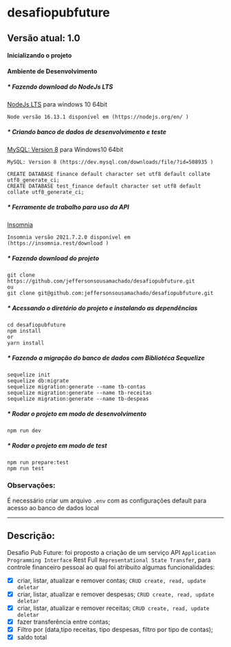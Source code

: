 # desafiopubfuture


## Versão atual: 1.0

#### Inicializando o projeto
#### Ambiente de Desenvolvimento

##### * Fazendo download do NodeJs LTS
[NodeJs LTS](https://nodejs.org/en/) para windows 10 64bit
```
Node versão 16.13.1 disponível em (https://nodejs.org/en/ )
```

##### * Criando banco de dados de desenvolvimento e teste
[MySQL: Version 8](https://dev.mysql.com/downloads/file/?id=508935) para Windows10 64bit
```
MySQL: Version 8 (https://dev.mysql.com/downloads/file/?id=508935 )

CREATE DATABASE finance default character set utf8 default collate utf8_generate_ci;
CREATE DATABASE test_finance default character set utf8 default collate utf8_generate_ci;
```

##### * Ferramente de trabalho para uso da API
[Insomnia](https://insomnia.rest/download)
```
Insomnia versão 2021.7.2.0 disponível em (https://insomnia.rest/download )
```

##### * Fazendo download do projeto
```
git clone https://github.com/jeffersonsousamachado/desafiopubfuture.git
ou
git clone git@github.com:jeffersonsousamachado/desafiopubfuture.git
```

##### * Acessando o diretório do projeto e instalando as dependências
```
cd desafiopubfuture
npm install
or 
yarn install
```

##### * Fazendo a migração do banco de dados com Bibliotéca Sequelize
```
sequelize init 
sequelize db:migrate
sequelize migration:generate --name tb-contas
sequelize migration:generate --name tb-receitas
sequelize migration:generate --name tb-despeas
```

##### * Rodar o projeto em modo de desenvolvimento
```
npm run dev
```

##### * Rodar o projeto em modo de test
```
npm run prepare:test
npm run test
```

### Observações:

É necessário criar um arquivo `.env` com as configurações default para acesso ao banco de dados local

______________________________________________________________________________________________________________________________________

## Descrição:

Desafio Pub Future: foi proposto a criação de um serviço API `Application Programming Interface` Rest Full `Representational State Transfer`, para controle financeiro pessoal ao qual foi atribuito algumas funcionalidades:
* [x] criar, listar, atualizar e remover contas; `CRUD create, read, update deletar`
* [x] criar, listar, atualizar e remover despesas; `CRUD create, read, update deletar`
* [x] criar, listar, atualizar e remover receitas; `CRUD create, read, update deletar`
* [x] fazer transferência entre contas;
* [x] Filtro por (data,tipo receitas, tipo despesas, filtro por tipo de contas);
* [X] saldo total
